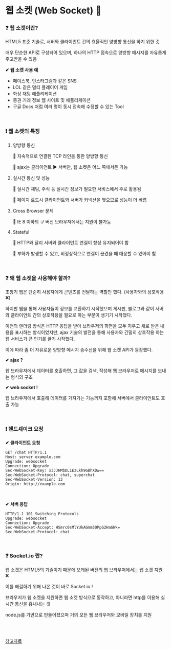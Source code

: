 # 웹 소켓 (Web Socket) 🎨

### ❓ 웹 소켓이란?

HTML5 표준 기술로, 서버와 클라이언트 간의 효율적인 양방향 통신을 하기 위한 것

매우 단순한 API로 구성되어 있으며, 하나의 HTTP 접속으로 양방향 메시지를 자유롭게 주고받을 수 있음

**✔ 웹 소켓 사용 예**

* 페이스북, 인스타그램과 같은 SNS
* LOL 같은 멀티 플레이어 게임
* 화상 채팅 애플리케이션
* 증권 거래 정보 웹 사이트 및 애플리케이션
* 구글 Docs 처럼 여러 명이 동시 접속해 수정할 수 있는 Tool

<br/>

### ❗ 웹 소켓의 특징

1. 양방향 통신

   🎨 지속적으로 연결된 TCP 라인을 통한 양방향 통신

   🎨 ajax는 클라이언트 ▶ 서버만, 웹 소켓은 어느 쪽에서든 가능

2. 실시간 통신 및 성능

   🎨 실시간 채팅, 주식 등 실시간 정보가 필요한 서비스에서 주로 활용됨

   🎨 페이지 로드시 클라이언트와 서버가 커넥션을 맺으므로 성능이 더 빠름

3. Cross Browser 문제

   🎨 IE 8 이하의 구 버전 브라우저에서는 지원이 불가능

4. Stateful

   🎨 HTTP와 달리 서버와 클라이언트 연결이 항상 유지되어야 함

   🎨 부하가 발생할 수 있고, 비정상적으로 연결이 끊겼을 때 대응할 수 있어야 함

<br/>

### ❓ 왜 웹 소켓을 사용해야 할까?

초창기 웹은 단순히 사용자에게 콘텐츠를 전달하는 역할만 했다. (사용자와의 상호작용 ❌)

하지만 웹을 통해 사용자들이 정보를 교환하기 시작했으며 게시판, 블로그와 같이 서버와 클라이언트 간의 상호작용을 필요로 하는 부분이 생기기 시작했다.

이전의 렌더링 방식은 HTTP 응답을 받아 브라우저의 화면을 모두 지우고 새로 받은 내용을 표시하는 방식이었지만, ajax 기술의 발전을 통해 사용자와 긴밀히 상호작용 하는 웹 서비스가 큰 인기를 끌기 시작했다.

이에 따라 좀 더 자유로운 양방향 메시지 송수신을 위해 웹 소켓 API가 등장했다.

**✔ ajax ?**

웹 브라우저에서 데이터를 호출하면, 그 값을 검색, 작성해 웹 브라우저로 메시지를 보내는 형식의 구조

**✔ web socket !**

웹 브라우저에서 호출해 데이터를 가져가는 기능까지 포함해 서버에서 클라이언트도 호출 가능

<br/>

### ❗ 핸드셰이크 요청

**✔ 클라이언트 요청**

```
GET /chat HTTP/1.1
Host: server.example.com
Upgrade: websocket
Connection: Upgrade
Sec-WebSocket-Key: x3JJHMbDL1EzLkh9GBhXDw==
Sec-WebSocket-Protocol: chat, superchat
Sec-WebSocket-Version: 13
Origin: http://example.com
```

<br/>

**✔ 서버 응답**

```
HTTP/1.1 101 Switching Protocols
Upgrade: websocket
Connection: Upgrade
Sec-WebSocket-Accept: HSmrc0sMlYUkAGmm5OPpG2HaGWk=
Sec-WebSocket-Protocol: chat
```

<br/>

### ❓ Socket.io 란?

웹 소켓은 HTML5의 기술이기 때문에 오래된 버전의 웹 브라우저에서는 웹 소켓 지원 ❌

이를 해결하기 위해 나온 것이 바로 Socket.io !

브라우저가 웹 소켓을 지원하면 웹 소켓 방식으로 동작하고, 아니라면 http를 이용해 실시간 통신을 흉내내는 것

node.js를 기반으로 만들어졌으며 거의 모든 웹 브라우저와 모바일 장치를 지원

<br/>

<br/>

[참고자료](https://edu.goorm.io/learn/lecture/557/%ED%95%9C-%EB%88%88%EC%97%90-%EB%81%9D%EB%82%B4%EB%8A%94-node-js/lesson/174379/web-socket%EC%9D%B4%EB%9E%80)